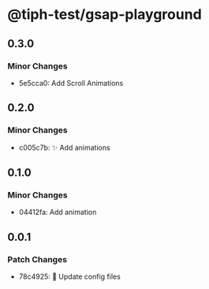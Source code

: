 # @tiph-test/gsap-playground

## 0.3.0

### Minor Changes

- 5e5cca0: Add Scroll Animations

## 0.2.0

### Minor Changes

- c005c7b: ✨ Add animations

## 0.1.0

### Minor Changes

- 04412fa: Add animation

## 0.0.1

### Patch Changes

- 78c4925: 🔧 Update config files
